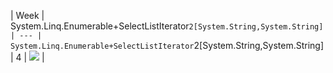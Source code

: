 | Week | System.Linq.Enumerable+SelectListIterator`2[System.String,System.String]
| --- | System.Linq.Enumerable+SelectListIterator`2[System.String,System.String]
| 4 |  ![](https://github.com/kmaooad/coding-19w04-TetyanaIlchenko/workflows/Grading/badge.svg) |
